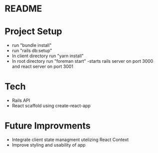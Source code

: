# README

# Project Setup
- run "bundle install"
- run "rails db:setup"
- In client directory run "yarn install"
- In root directory run "foreman start"
	-starts rails server on port 3000 and react server on port 3001

# Tech
- Rails API
- React scaffold using create-react-app

# Future Improvments
- Integrate client state managment utelizing React Context
- Improve styling and usability of app
